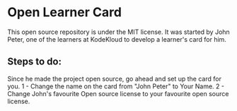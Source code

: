 # Open Learner Card
This open source repository is under the MIT license. It was started by John Peter, one of the learners at KodeKloud to develop a learner's card for him. 

## Steps to do:
Since he made the project open source, go ahead and set up the card for you.
1 - Change the name on the card from "John Peter" to Your Name. 
2 - Change John's favourite Open source license to your favourite open source license. 